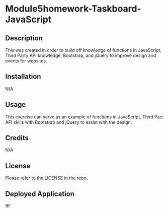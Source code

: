 # Module5homework-Taskboard-JavaScript

## Description

This was created in order to build off knowledge of functions in JavaScript, Third Party API knowledge, Bootstrap, and jQuery to improve design and events for websites.

## Installation

N/A

## Usage

This exercise can serve as an example of functions in JavaScript, Third Part API skills with Bootstrap and jQuery to assist with the design. 

## Credits

N/A

## License

Please refer to the LICENSE in the repo.

## Deployed Application
fff
